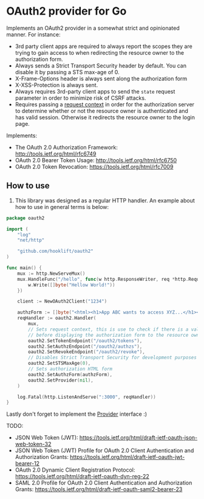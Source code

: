 # OAuth2 provider for Go

Implements an OAuth2 provider in a somewhat strict and opinionated manner. For instance:

* 3rd party client apps are required to always report the scopes they are trying to gain
access to when redirecting the resource owner to the authorization form.
* Always sends a Strict Transport Security header by default. You can disable it
by passing a STS max-age of 0.
* X-Frame-Options header is always sent along the authorization form
* X-XSS-Protection is always sent.
* Always requires 3rd-party client apps to send the `state` request parameter
in order to minimize risk of CSRF attacks.
* Requires passing a [request context](https://blog.golang.org/context) in order
for the authorization server to determine whether or not the resource owner is
authenticated and has valid session. Otherwise it redirects the resource owner to
the login page.

Implements:
* The OAuth 2.0 Authorization Framework: http://tools.ietf.org/html/rfc6749
* OAuth 2.0 Bearer Token Usage: http://tools.ietf.org/html/rfc6750
* OAuth 2.0 Token Revocation: https://tools.ietf.org/html/rfc7009

## How to use
1. This library was designed as a regular HTTP handler. An example about how to use
in general terms is below:

```go
package oauth2

import (
	"log"
	"net/http"

	"github.com/hooklift/oauth2"
)

func main() {
	mux := http.NewServeMux()
	mux.HandleFunc("/hello", func(w http.ResponseWriter, req *http.Request) {
		w.Write([]byte("Hellow World!"))
	})

	client := NewOAuth2Client("1234")

	authzForm := []byte("<html><h1>App ABC wants to access XYZ...</h1></html>")
	reqHandler := oauth2.Handler(
		mux,
		// Sets request context, this is use to check if there is a valid session or not
		// before displaying the authorization form to the resource owner.
		oauth2.SetTokenEndpoint("/oauth2/tokens"),
		oauth2.SetAuthzEndpoint("/oauth2/authzs"),
		oauth2.SetRevokeEndpoint("/oauth2/revoke"),
		// Disables Strict Transport Security for development purposes
		oauth2.SetSTSMaxAge(0),
		// Sets authorization HTML form
		oauth2.SetAuthzForm(authzForm),
		oauth2.SetProvider(nil),
	)

	log.Fatal(http.ListenAndServe(":3000", reqHandler))
}
```

Lastly don't forget to implement the [Provider](https://github.com/hooklift/oauth2/blob/master/provider.go#L45-L83) interface :)

TODO:
* JSON Web Token (JWT): https://tools.ietf.org/html/draft-ietf-oauth-json-web-token-32
* JSON Web Token (JWT) Profile for OAuth 2.0 Client Authentication and Authorization Grants: https://tools.ietf.org/html/draft-ietf-oauth-jwt-bearer-12
*  OAuth 2.0 Dynamic Client Registration Protocol: https://tools.ietf.org/html/draft-ietf-oauth-dyn-reg-22
* SAML 2.0 Profile for OAuth 2.0 Client Authentication and Authorization Grants: https://tools.ietf.org/html/draft-ietf-oauth-saml2-bearer-23

